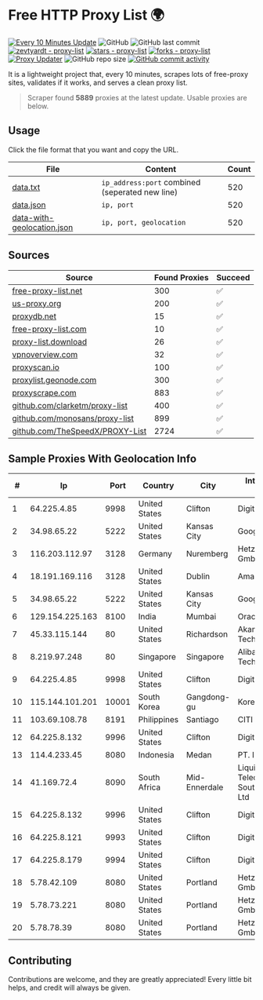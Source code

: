 
# Free HTTP Proxy List 🌍

[![Every 10 Minutes Update](https://github.com/mertguvencli/http-proxy-list/actions/workflows/main.yml/badge.svg?branch=main)](https://github.com/mertguvencli/http-proxy-list/actions/workflows/main.yml)
![GitHub](https://img.shields.io/github/license/mertguvencli/http-proxy-list)
![GitHub last commit](https://img.shields.io/github/last-commit/mertguvencli/http-proxy-list)
[![zevtyardt - proxy-list](https://img.shields.io/static/v1?label=zevtyardt&message=proxy-list&color=blue&logo=github)](https://github.com/zevtyardt/proxy-list "Go to GitHub repo")
[![stars - proxy-list](https://img.shields.io/github/stars/zevtyardt/proxy-list?style=social)](https://github.com/zevtyardt/proxy-list)
[![forks - proxy-list](https://img.shields.io/github/forks/zevtyardt/proxy-list?style=social)](https://github.com/zevtyardt/proxy-list)
[![Proxy Updater](https://github.com/zevtyardt/proxy-list/workflows/Proxy%20Updater/badge.svg)](https://github.com/zevtyardt/proxy-list/actions?query=workflow:"Proxy+Updater")
![GitHub repo size](https://img.shields.io/github/repo-size/zevtyardt/proxy-list)
[![GitHub commit activity](https://img.shields.io/github/commit-activity/m/zevtyardt/proxy-list?logo=commits)](https://github.com/zevtyardt/proxy-list/commits/main)

It is a lightweight project that, every 10 minutes, scrapes lots of free-proxy sites, validates if it works, and serves a clean proxy list.

> Scraper found **5889** proxies at the latest update. Usable proxies are below.

## Usage

Click the file format that you want and copy the URL.

|File|Content|Count|
|----|-------|-----|
|[data.txt](https://raw.githubusercontent.com/mertguvencli/http-proxy-list/main/proxy-list/data.txt)|`ip_address:port` combined (seperated new line)|520|
|[data.json](https://raw.githubusercontent.com/mertguvencli/http-proxy-list/main/proxy-list/data.json)|`ip, port`|520|
|[data-with-geolocation.json](https://raw.githubusercontent.com/mertguvencli/http-proxy-list/main/proxy-list/data-with-geolocation.json)|`ip, port, geolocation`|520|

## Sources

|Source|Found Proxies|Succeed|
|------|-------------|-------|
|[free-proxy-list.net](https://free-proxy-list.net)|300|✅|
|[us-proxy.org](https://www.us-proxy.org)|200|✅|
|[proxydb.net](http://proxydb.net)|15|✅|
|[free-proxy-list.com](https://free-proxy-list.com/?page=&port=&type%5B%5D=http&type%5B%5D=https&up_time=0&search=Search)|10|✅|
|[proxy-list.download](https://www.proxy-list.download/HTTP)|26|✅|
|[vpnoverview.com](https://vpnoverview.com/privacy/anonymous-browsing/free-proxy-servers)|32|✅|
|[proxyscan.io](https://www.proxyscan.io)|100|✅|
|[proxylist.geonode.com](https://proxylist.geonode.com/api/proxy-list?limit=300&page=1&sort_by=lastChecked&sort_type=desc&protocols=http,https)|300|✅|
|[proxyscrape.com](https://api.proxyscrape.com/v2/?request=displayproxies&protocol=http&timeout=10000&country=all&ssl=all&anonymity=all)|883|✅|
|[github.com/clarketm/proxy-list](https://raw.githubusercontent.com/clarketm/proxy-list/master/proxy-list-raw.txt)|400|✅|
|[github.com/monosans/proxy-list](https://raw.githubusercontent.com/monosans/proxy-list/main/proxies/http.txt)|899|✅|
|[github.com/TheSpeedX/PROXY-List](https://raw.githubusercontent.com/TheSpeedX/PROXY-List/master/http.txt)|2724|✅|


## Sample Proxies With Geolocation Info

|#|Ip|Port|Country|City|Internet Service Provider|
|-|--|----|-------|----|-------------------------|
|1|64.225.4.85|9998|United States|Clifton|DigitalOcean, LLC|
|2|34.98.65.22|5222|United States|Kansas City|Google LLC|
|3|116.203.112.97|3128|Germany|Nuremberg|Hetzner Online GmbH|
|4|18.191.169.116|3128|United States|Dublin|Amazon.com, Inc.|
|5|34.98.65.22|5222|United States|Kansas City|Google LLC|
|6|129.154.225.163|8100|India|Mumbai|Oracle Corporation|
|7|45.33.115.144|80|United States|Richardson|Akamai Technologies, Inc.|
|8|8.219.97.248|80|Singapore|Singapore|Alibaba (US) Technology Co., Ltd.|
|9|64.225.4.85|9998|United States|Clifton|DigitalOcean, LLC|
|10|115.144.101.201|10001|South Korea|Gangdong-gu|Korea Telecom|
|11|103.69.108.78|8191|Philippines|Santiago|CITI Cableworld Inc.|
|12|64.225.8.132|9996|United States|Clifton|DigitalOcean, LLC|
|13|114.4.233.45|8080|Indonesia|Medan|PT. INDOSAT Tbk|
|14|41.169.72.4|8090|South Africa|Mid-Ennerdale|Liquid Telecommunications South Africa (Pty) Ltd|
|15|64.225.8.132|9996|United States|Clifton|DigitalOcean, LLC|
|16|64.225.8.121|9993|United States|Clifton|DigitalOcean, LLC|
|17|64.225.8.179|9994|United States|Clifton|DigitalOcean, LLC|
|18|5.78.42.109|8080|United States|Portland|Hetzner Online GmbH|
|19|5.78.73.221|8080|United States|Portland|Hetzner Online GmbH|
|20|5.78.78.39|8080|United States|Portland|Hetzner Online GmbH|



## Contributing

Contributions are welcome, and they are greatly appreciated! Every
little bit helps, and credit will always be given.

